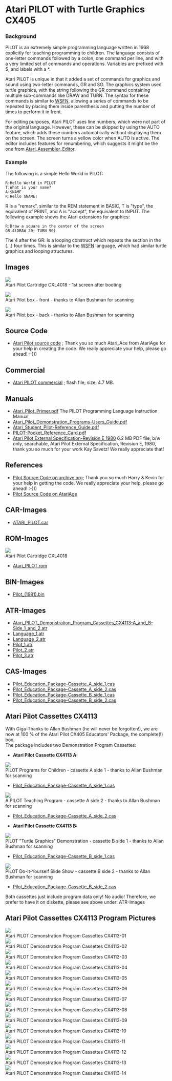 # Atari PILOT with Turtle Graphics CX405  
  
### Background  
PILOT is an extremely simple programming language written in 1968 explicitly for teaching programming to children. The language consists of one-letter commands followed by a colon, one command per line, and with a very limited set of commands and operations. Variables are prefixed with $, and labels with a *.  
  
Atari PILOT is unique in that it added a set of commands for graphics and sound using two-letter commands, GR and SO. The graphics system used turtle graphics, with the string following the GR command containing multiple sub-commands like DRAW and TURN. The syntax for these commands is similar to [WSFN](../WSFN/index.md), allowing a series of commands to be repeated by placing them inside parenthesis and putting the number of times to perform it in front.  
  
For editing purposes, Atari PILOT uses line numbers, which were not part of the original language.  However, these can be skipped by using the AUTO feature, which adds these numbers automatically without displaying them on the screen. The screen turns a yellow color when AUTO is active. The editor includes features for renumbering, which suggests it might be the one from [Atari_Assembler_Editor](../Atari_Assembler_Editor/index.md).  
  
### Example  
  
The following is a simple Hello World in PILOT:  
```
R:Hello World in PILOT
T:What is your name?
A:$NAME
R:Hello $NAME!
```
R is a "remark", similar to the REM statement in BASIC, T is "type", the equivalent of PRINT, and A is "accept", the equivalent to INPUT. The following example shows the Atari extensions for graphics:  
```
R:Draw a square in the center of the screen
GR:4(DRAW 20; TURN 90)
```
The 4 after the GR: is a looping construct which repeats the section in the (...) four times. This is similar to the [WSFN](../WSFN/index.md) language, which had similar turtle graphics and looping structures.  
  
## Images  
![](attachments/pilot_atari.gif)  
Atari Pilot Cartridge CXL4018 - 1st screen after booting  
  
![](attachments/pilot_educators_cart_2.jpg)  
Atari Pilot box - front - thanks to Allan Bushman for scanning  
  
![](attachments/pilot_educators_cart.jpg)  
Atari Pilot box - back - thanks to Allan Bushman for scanning  
  
## Source Code  
- [Atari Pilot source code](attachments/Atari_PILOT_source_code.txt) ; Thank you so much Atari_Ace from AtariAge for your help in creating the code. We really appreciate your help, please go ahead! :-)))  
  
## Commercial  
- [Atari PILOT commercial](attachments/atari_8bit_commercial_pac_man_pilot.flv) ; flash file, size: 4.7 MB.  
  
## Manuals  
- [Atari_Pilot_Primer.pdf](attachments/Atari_Pilot_Primer.pdf) The PILOT Programming Language Instruction Manual  
- [Atari_Pilot_Demonstration_Programs-Users_Guide.pdf](attachments/Atari_Pilot_Demonstration_Programs-Users_Guide.pdf)  
- [Atari_Student_Pilot-Reference_Guide.pdf](attachments/Atari_Student_Pilot-Reference_Guide.pdf)  
- [PILOT-Pocket_Reference_Card.pdf](attachments/PILOT-Pocket_Reference_Card.pdf)  
- [Atari Pilot External Specification-Revision E 1980](attachments/Atari_Pilot_External_Specification_revision_E.pdf) 6.2 MB PDF file, b/w only, searchable, Atari Pilot External Specification, Revision E, 1980, thank you so much for your work Kay Savetz! We really appreciate that!  
  
## References  
- [Pilot Source Code on archive.org](https://archive.org/details/AtariPILOTSourceCode); Thank you so much Harry & Kevin for your help in getting the code. We really appreciate your help, please go ahead! :-)))  
- [Pilot Source Code on AtariAge](http://atariage.com/forums/topic/257991-atari-pilot-source-code/)  
  
## CAR-Images  
- [ATARI_PILOT.car](attachments/ATARI_PILOT.car)  
  
## ROM-Images  
![](attachments/pilot.jpg)  
Atari Pilot Cartridge CXL4018  
- [Atari_PILOT.rom](attachments/Atari_PILOT.rom)  
  
## BIN-Images  
- [Pilot_(1981).bin](attachments/Pilot_(1981).bin)  
  
## ATR-Images  
- [Atari_PILOT_Demonstration_Program_Cassettes_CX4113-A_and_B-Side_1_and_2.atr](attachments/Atari_PILOT_Demonstration_Program_Cassettes_CX4113-A_and_B-Side_1_and_2.atr)  
- [Language_1.atr](attachments/Language_1.atr)  
- [Language_2.atr](attachments/Language_2.atr)  
- [Pilot_1.atr](attachments/Pilot_1.atr)  
- [Pilot_2.atr](attachments/Pilot_2.atr)  
- [Pilot_3.atr](attachments/Pilot_3.atr)  
  
## CAS-Images  
- [Pilot_Education_Package-Cassette_A_side_1.cas](attachments/Pilot_Education_Package-Cassette_A_side_1.cas)  
- [Pilot_Education_Package-Cassette_A_side_2.cas](attachments/Pilot_Education_Package-Cassette_A_side_2.cas)  
- [Pilot_Education_Package-Cassette_B_side_1.cas](attachments/Pilot_Education_Package-Cassette_B_side_1.cas)  
- [Pilot_Education_Package-Cassette_B_side_2.cas](attachments/Pilot_Education_Package-Cassette_B_side_2.cas)  
  
## Atari Pilot Cassettes CX4113  
With Giga-Thanks to Allan Bushman (he will never be forgotten!), we are now at 100 % of the Atari Pilot CX405 Educators' Package, the complete(!) box.  
The package includes two Demonstration Program Cassettes:  
  
- __Atari Pilot Cassette CX4113 A:__  
  
![](attachments/pilot_educators_k7_2.jpg)  
PILOT Programs for Children - cassette A side 1 - thanks to Allan Bushman for scanning  
- [Pilot_Education_Package-Cassette_A_side_1.cas](attachments/Pilot_Education_Package-Cassette_A_side_1.cas)  
  
![](attachments/pilot_educators_k7.jpg)  
A PILOT Teaching Program - cassette A side 2 - thanks to Allan Bushman for scanning  
- [Pilot_Education_Package-Cassette_A_side_2.cas](attachments/Pilot_Education_Package-Cassette_A_side_2.cas)  
  
- __Atari Pilot Cassette CX4113 B:__  
  
![](attachments/pilot_educators_k7_3.jpg)  
PILOT "Turtle Graphics" Demonstration - cassette B side 1 - thanks to Allan Bushman for scanning  
- [Pilot_Education_Package-Cassette_B_side_1.cas](attachments/Pilot_Education_Package-Cassette_B_side_1.cas)  
  
![](attachments/pilot_educators_k7_4.jpg)  
PILOT Do-It-Yourself Slide Show - cassette B side 2 - thanks to Allan Bushman for scanning  
- [Pilot_Education_Package-Cassette_B_side_2.cas](attachments/Pilot_Education_Package-Cassette_B_side_2.cas)  
  
Both cassettes just include program data only! No audio! Therefore, we prefer to have it on diskette, please see above under: ATR-Images  
  
## Atari Pilot Cassettes CX4113 Program Pictures  
![](attachments/Atari+PILOT+Demonstration+Program+Cassettes+CX4113-01.jpg)  
Atari PILOT Demonstration Program Cassettes CX4113-01  
![](attachments/Atari+PILOT+Demonstration+Program+Cassettes+CX4113-02.jpg)  
Atari PILOT Demonstration Program Cassettes CX4113-02  
![](attachments/Atari+PILOT+Demonstration+Program+Cassettes+CX4113-03.jpg)  
Atari PILOT Demonstration Program Cassettes CX4113-03  
![](attachments/Atari+PILOT+Demonstration+Program+Cassettes+CX4113-04.jpg)  
Atari PILOT Demonstration Program Cassettes CX4113-04  
![](attachments/Atari+PILOT+Demonstration+Program+Cassettes+CX4113-05.jpg)  
Atari PILOT Demonstration Program Cassettes CX4113-05  
![](attachments/Atari+PILOT+Demonstration+Program+Cassettes+CX4113-06.jpg)  
Atari PILOT Demonstration Program Cassettes CX4113-06  
![](attachments/Atari+PILOT+Demonstration+Program+Cassettes+CX4113-07.jpg)  
Atari PILOT Demonstration Program Cassettes CX4113-07  
![](attachments/Atari+PILOT+Demonstration+Program+Cassettes+CX4113-08.jpg)  
Atari PILOT Demonstration Program Cassettes CX4113-08  
![](attachments/Atari+PILOT+Demonstration+Program+Cassettes+CX4113-09.jpg)  
Atari PILOT Demonstration Program Cassettes CX4113-09  
![](attachments/Atari+PILOT+Demonstration+Program+Cassettes+CX4113-10.jpg)  
Atari PILOT Demonstration Program Cassettes CX4113-10  
![](attachments/Atari+PILOT+Demonstration+Program+Cassettes+CX4113-11.jpg)  
Atari PILOT Demonstration Program Cassettes CX4113-11  
![](attachments/Atari+PILOT+Demonstration+Program+Cassettes+CX4113-12.jpg)  
Atari PILOT Demonstration Program Cassettes CX4113-12  
![](attachments/Atari+PILOT+Demonstration+Program+Cassettes+CX4113-13.jpg)  
Atari PILOT Demonstration Program Cassettes CX4113-13  
![](attachments/Atari+PILOT+Demonstration+Program+Cassettes+CX4113-14.jpg)  
Atari PILOT Demonstration Program Cassettes CX4113-14  
